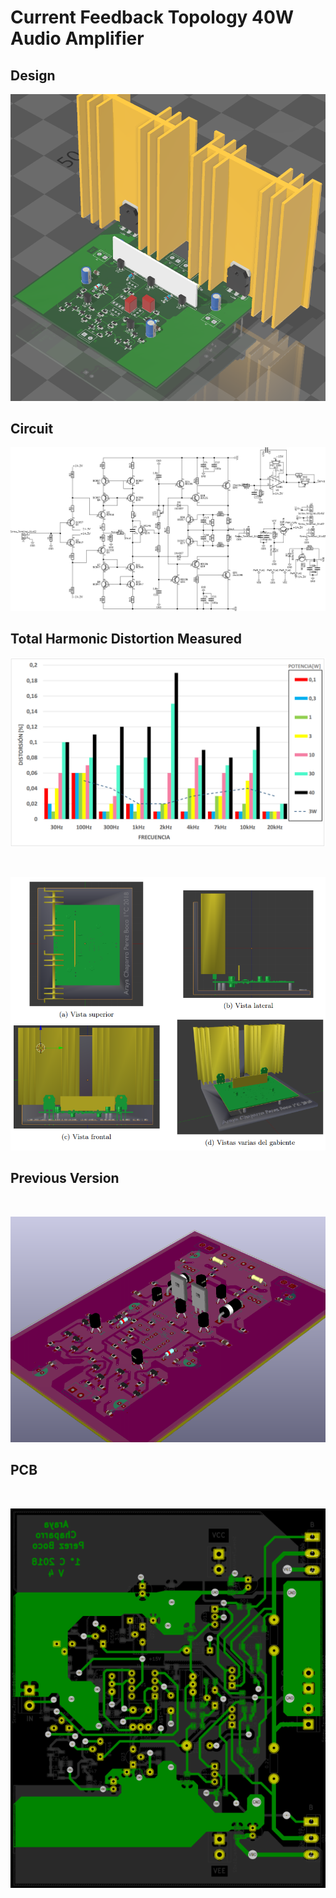 # Current Feedback Topology 40W Audio Amplifier

## Design

![]()<img src="https://github.com/fedeboco/current-feedback-amplifier/blob/master/images/vista-3d-2.png?raw=true">

## Circuit

![]()<img src="https://github.com/fedeboco/current-feedback-amplifier/blob/master/images/schematic-rotated.png?raw=true">

## Total Harmonic Distortion Measured

![]()<img src="https://github.com/fedeboco/current-feedback-amplifier/blob/master/images/dist.png?raw=true">


![]()<p align="center"><img src="https://github.com/fedeboco/current-feedback-amplifier/blob/master/images/vistas.png?raw=true"></p>

## Previous Version

![]()<p align="center"><img src="https://github.com/fedeboco/current-feedback-amplifier/blob/master/images/version2.png?raw=true"></p>

## PCB

![]()<p align="center"><img src="https://github.com/fedeboco/current-feedback-amplifier/blob/master/images/circuit.png?raw=true"></p>
